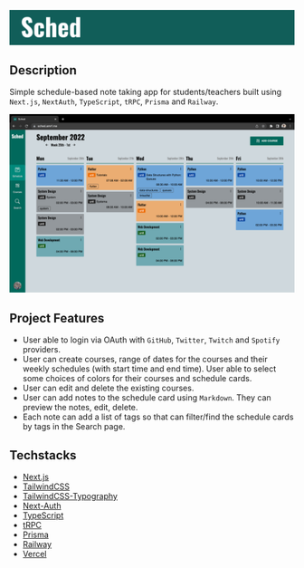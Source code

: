 <!-- <div align="center">
  <img src="./public/sched-logo.png" alt="BloqDown" height="80" style="border-radius: 3px;" />
  <h1>Sched App</h1>
</div> -->
![sched-logo](./public/sched-horizontal.png)

## Description

Simple schedule-based note taking app for students/teachers built using `Next.js`, `NextAuth`, `TypeScript`, `tRPC`, `Prisma` and `Railway`.

![sched](./public/sched-min.png)

## Project Features

- User able to login via OAuth with `GitHub`, `Twitter`, `Twitch` and `Spotify` providers.
- User can create courses, range of dates for the courses and their weekly schedules (with start time and end time). User able to select some choices of colors for their courses and schedule cards.
- User can edit and delete the existing courses.
- User can add notes to the schedule card using `Markdown`. They can preview the notes, edit, delete.
- Each note can add a list of tags so that can filter/find the schedule cards by tags in the Search page.

## Techstacks

- [Next.js](https://nextjs.org/)
- [TailwindCSS](https://tailwindcss.com/)
- [TailwindCSS-Typography](https://tailwindcss.com/docs/typography-plugin)
- [Next-Auth](https://next-auth.js.org/)
- [TypeScript](https://www.typescriptlang.org/)
- [tRPC](https://trpc.io/)
- [Prisma](https://www.prisma.io/)
- [Railway](https://railway.app/)
- [Vercel](https://vercel.com/)